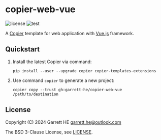 # copier-web-vue

![license](https://img.shields.io/github/license/garrett-he/copier-web-vue)
![test](https://img.shields.io/github/actions/workflow/status/garrett-he/copier-web-vue/test.yml)

A [Copier][1] template for web application with [Vue.js][2] framework.

## Quickstart

1. Install the latest Copier via command:
    ```
    pip install --user --upgrade copier copier-templates-extensions
    ```

2. Use command `copier` to generate a new project:
    ```
    copier copy --trust gh:garrett-he/copier-web-vue /path/to/destination
    ```

## License

Copyright (C) 2024 Garrett HE <garrett.he@outlook.com>

The BSD 3-Clause License, see [LICENSE](./LICENSE).

[1]: https://github.com/copier-org/copier

[2]: https://vuejs.org/
